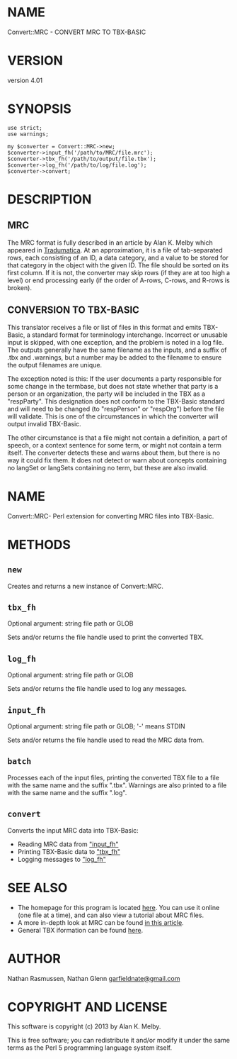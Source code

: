 # NAME

Convert::MRC - CONVERT MRC TO TBX-BASIC

# VERSION

version 4.01

# SYNOPSIS

	use strict;
	use warnings;

	my $converter = Convert::MRC->new;
	$converter->input_fh('/path/to/MRC/file.mrc');
	$converter->tbx_fh('/path/to/output/file.tbx');
	$converter->log_fh('/path/to/log/file.log');
	$converter->convert;

# DESCRIPTION

## MRC

The MRC format is fully described in an article by Alan K. Melby which
appeared in 
[Tradumatica](http://www.ttt.org/tbx/AKMtradumaArticle-publishedVersion.pdf). 
At an approximation, it is a file of tab-separated rows, each consisting
of an ID, a data category, and a value
to be stored for that category in the object with the given ID. The file
should be sorted on its first column. If it is not, the converter may 
skip rows (if they are at too high a level) or end processing early
(if the order of A-rows, C-rows, and R-rows is broken).

## CONVERSION TO TBX-BASIC

This translator receives a file or list of files in this format and 
emits TBX-Basic, a standard format for terminology interchange. 
Incorrect or unusable input is skipped, with one exception, and the 
problem is noted in a log file. The outputs generally have the same 
filename as the inputs, and a suffix of .tbx and .warnings, but a number
may be added to the filename to ensure the output filenames are unique. 

The exception noted is this: If the user documents a party responsible
for some change in the termbase, but does not state whether that party
is a person or an organization, the party will be included in the TBX
as a "respParty". This designation does not conform to the TBX-Basic 
standard and will need to be changed (to "respPerson" or "respOrg")
before the file will validate. This is one of the circumstances in which
the converter will output invalid TBX-Basic. 

The other circumstance is that a file might not contain a definition,
a part of speech, or a context sentence for some term, or might not
contain a term itself. The converter detects these and warns about them,
but there is no way it could fix them. It does not detect or warn about
concepts containing no langSet or langSets containing no term, but these
are also invalid. 

# NAME

Convert::MRC- Perl extension for converting MRC files into TBX-Basic.

# METHODS

## `new`

Creates and returns a new instance of Convert::MRC.

## `tbx_fh`

Optional argument: string file path or GLOB

Sets and/or returns the file handle used to print the converted TBX.

## `log_fh`

Optional argument: string file path or GLOB

Sets and/or returns the file handle used to log any messages.

## `input_fh`

Optional argument: string file path or GLOB; '-' means STDIN

Sets and/or returns the file handle used to read the MRC data from.

## `batch`

Processes each of the input files, printing the converted TBX file to a file with the same name and the suffix ".tbx".
Warnings are also printed to a file with the same name and the suffix ".log".

## `convert`

Converts the input MRC data into TBX-Basic:

- Reading MRC data from ["input\_fh"](#input\_fh)
- Printing TBX-Basic data to ["tbx\_fh"](#tbx\_fh)
- Logging messages to ["log\_fh"](#log\_fh)

# SEE ALSO

- The homepage for this program is located [here](http://tbxconvert.gevterm.net/mrc2tbx/index.html). You can use it online
(one file at a time), and can also view a tutorial about MRC files.
- A more in-depth look at MRC can be found [in this article](http://www.ttt.org/tbx/AKMtradumaArticle-publishedVersion.pdf).
- General TBX iformation can be found [here](http://www.ttt.org/tbx).

# AUTHOR

Nathan Rasmussen, Nathan Glenn <garfieldnate@gmail.com>

# COPYRIGHT AND LICENSE

This software is copyright (c) 2013 by Alan K. Melby.

This is free software; you can redistribute it and/or modify it under
the same terms as the Perl 5 programming language system itself.
